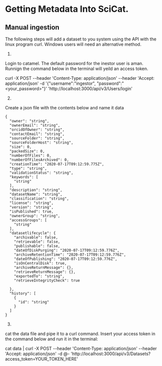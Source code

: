 
# Getting Metadata Into SciCat.




## Manual ingestion

The following steps will add a dataset to you system using the API with the linux program curl. Windows users will need an alternative method.

1.
Login to catamel. The default password for the inestor user is aman. Runnign the command below in the terminal will yeild an access token.

 curl -X POST --header 'Content-Type: application/json' --header 'Accept: application/json' -d '{"username":"ingestor", "password":"<your_password>"}' 'http://localhost:3000/api/v3/Users/login'

2. 
Create a json file with the contents below and name it data

```
{
  "owner": "string",
  "ownerEmail": "string",
  "orcidOfOwner": "string",
  "contactEmail": "string",
  "sourceFolder": "string",
  "sourceFolderHost": "string",
  "size": 0,
  "packedSize": 0,
  "numberOfFiles": 0,
  "numberOfFilesArchived": 0,
  "creationTime": "2020-07-17T09:12:59.775Z",
  "type": "string",
  "validationStatus": "string",
  "keywords": [
    "string"
  ],
  "description": "string",
  "datasetName": "string",
  "classification": "string",
  "license": "string",
  "version": "string",
  "isPublished": true,
  "ownerGroup": "string",
  "accessGroups": [
    "string"
  ],
  "datasetlifecycle": {
    "archivable": false,
    "retrievable": false,
    "publishable": false,
    "dateOfDiskPurging": "2020-07-17T09:12:59.776Z",
    "archiveRetentionTime": "2020-07-17T09:12:59.776Z",
    "dateOfPublishing": "2020-07-17T09:12:59.776Z",
    "isOnCentralDisk": true,
    "archiveReturnMessage": {},
    "retrieveReturnMessage": {},
    "exportedTo": "string",
    "retrieveIntegrityCheck": true

  },
  "history": [
    {
      "id": "string"
    }
  ]
}
```

3. 
cat the data file and pipe it to a curl command. Insert your access token in the command below and run it in the terminal:

cat data | curl -X POST --header 'Content-Type: application/json'  --header 'Accept: application/json'  -d @-  'http://localhost:3000/api/v3/Datasets?access_token=YOUR_TOKEN_HERE'


```

